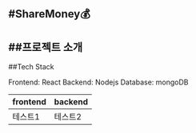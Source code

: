 #ShareMoney💰
------------
##프로젝트 소개
------------
##Tech Stack

Frontend: React
Backend: Nodejs
Database: mongoDB

|frontend|backend|
|------|------|
|테스트1|테스트2|
